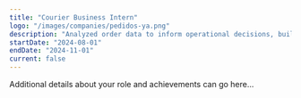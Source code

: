 ```yaml
---
title: "Courier Business Intern"
logo: "/images/companies/pedidos-ya.png"
description: "Analyzed order data to inform operational decisions, built a data pipeline from Google Sheets to BigQuery SQL, and created visualizations in Python and Looker Studio to present findings."
startDate: "2024-08-01"
endDate: "2024-11-01"
current: false
---
```


Additional details about your role and achievements can go here...

